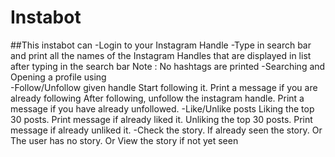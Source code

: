 # Instabot
##This instabot can
-Login to your Instagram Handle 
-Type in search bar and print all the names of the Instagram Handles that are displayed in list after typing in the search bar
 Note : No hashtags are printed
-Searching and Opening a profile using  
-Follow/Unfollow given handle 
 Start following it. Print a message if you are already following
 After following, unfollow the instagram handle. Print a message if you have already unfollowed.
-Like/Unlike posts
 Liking the top 30 posts. Print message if already liked it.
 Unliking the top 30 posts. Print message if already unliked it.
-Check the story. 
 If already seen the story.
 Or The user has no story.
 Or View the story if not yet seen

